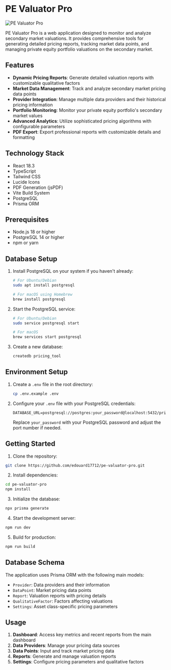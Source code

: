 # PE Valuator Pro

![PE Valuator Pro](https://images.unsplash.com/photo-1460925895917-afdab827c52f?auto=format&fit=crop&q=80&w=2426&h=600)

PE Valuator Pro is a web application designed to monitor and analyze secondary market valuations. It provides comprehensive tools for generating detailed pricing reports, tracking market data points, and managing private equity portfolio valuations on the secondary market.

## Features

- **Dynamic Pricing Reports**: Generate detailed valuation reports with customizable qualitative factors
- **Market Data Management**: Track and analyze secondary market pricing data points
- **Provider Integration**: Manage multiple data providers and their historical pricing information
- **Portfolio Monitoring**: Monitor your private equity portfolio's secondary market values
- **Advanced Analytics**: Utilize sophisticated pricing algorithms with configurable parameters
- **PDF Export**: Export professional reports with customizable details and formatting

## Technology Stack

- React 18.3
- TypeScript
- Tailwind CSS
- Lucide Icons
- PDF Generation (jsPDF)
- Vite Build System
- PostgreSQL
- Prisma ORM

## Prerequisites

- Node.js 18 or higher
- PostgreSQL 14 or higher
- npm or yarn

## Database Setup

1. Install PostgreSQL on your system if you haven't already:
   ```bash
   # For Ubuntu/Debian
   sudo apt install postgresql

   # For macOS using Homebrew
   brew install postgresql
   ```

2. Start the PostgreSQL service:
   ```bash
   # For Ubuntu/Debian
   sudo service postgresql start

   # For macOS
   brew services start postgresql
   ```

3. Create a new database:
   ```bash
   createdb pricing_tool
   ```

## Environment Setup

1. Create a `.env` file in the root directory:
   ```bash
   cp .env.example .env
   ```

2. Configure your `.env` file with your PostgreSQL credentials:
   ```
   DATABASE_URL=postgresql://postgres:your_password@localhost:5432/pricing_tool
   ```

   Replace `your_password` with your PostgreSQL password and adjust the port number if needed.

## Getting Started

1. Clone the repository:
```bash
git clone https://github.com/edouard17712/pe-valuator-pro.git
```

2. Install dependencies:
```bash
cd pe-valuator-pro
npm install
```

3. Initialize the database:
```bash
npx prisma generate
```

4. Start the development server:
```bash
npm run dev
```

5. Build for production:
```bash
npm run build
```

## Database Schema

The application uses Prisma ORM with the following main models:
- `Provider`: Data providers and their information
- `DataPoint`: Market pricing data points
- `Report`: Valuation reports with pricing details
- `QualitativeFactor`: Factors affecting valuations
- `Settings`: Asset class-specific pricing parameters

## Usage

1. **Dashboard**: Access key metrics and recent reports from the main dashboard
2. **Data Providers**: Manage your pricing data sources
3. **Data Points**: Input and track market pricing data
4. **Reports**: Generate and manage valuation reports
5. **Settings**: Configure pricing parameters and qualitative factors
